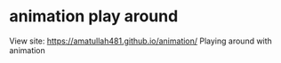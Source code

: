 # animation play around
View site: https://amatullah481.github.io/animation/
Playing around with animation
